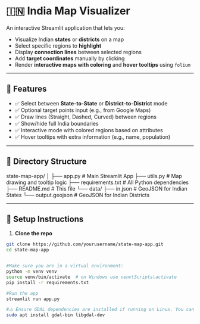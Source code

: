 # 🇮🇳 India Map Visualizer

An interactive Streamlit application that lets you:

- Visualize Indian **states** or **districts** on a map
- Select specific regions to **highlight**
- Display **connection lines** between selected regions
- Add **target coordinates** manually by clicking
- Render **interactive maps with coloring** and **hover tooltips** using `folium`

---

## 📸 Features

- ✅ Select between **State-to-State** or **District-to-District** mode
- ✅ Optional target points input (e.g., from Google Maps)
- ✅ Draw lines (Straight, Dashed, Curved) between regions
- ✅ Show/hide full India boundaries
- ✅ Interactive mode with colored regions based on attributes
- ✅ Hover tooltips with extra information (e.g., name, population)

---

## 📁 Directory Structure
state-map-app/
│
├── app.py # Main Streamlit App
├── utils.py # Map drawing and tooltip logic
├── requirements.txt # All Python dependencies
├── README.md # This file
└── data/
├── in.json # GeoJSON for Indian States
└── output.geojson # GeoJSON for Indian Districts



---

## 🔧 Setup Instructions

1. **Clone the repo**

```bash
git clone https://github.com/yourusername/state-map-app.git
cd state-map-app


#Make sure you are in a virtual environment:
python -m venv venv
source venv/bin/activate  # on Windows use venv\Scripts\activate
pip install -r requirements.txt

#Run the app
streamlit run app.py

#⚠️ Ensure GDAL dependencies are installed if running on Linux. You can install them via:
sudo apt install gdal-bin libgdal-dev